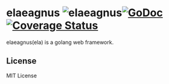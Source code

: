 # elaeagnus ![elaeagnus](https://rawgithub.com/elago/ela/master/etc/elaeagnus_thumb.png)[![GoDoc](https://godoc.org/github.com/elago/ela?status.svg)](https://godoc.org/github.com/elago/ela)[![Coverage Status](https://coveralls.io/repos/github/elago/ela/badge.svg?branch=master)](https://coveralls.io/github/elago/ela?branch=master)


elaeagnus(ela) is a golang web framework.

## License

MIT License
